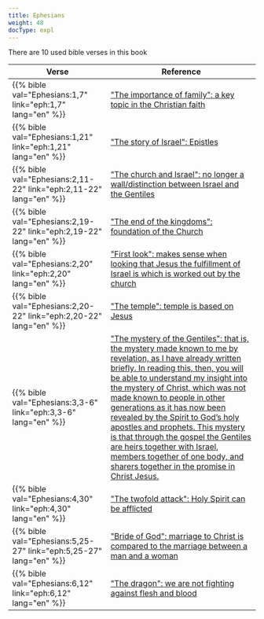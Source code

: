 ```yaml
---
title: Ephesians
weight: 48
docType: expl
---
```


There are 10 used bible verses in this book

| Verse | Reference |
|-------|-----------|
| {{% bible val="Ephesians:1,7" link="eph:1,7" lang="en" %}} | ["The importance of family":  a key topic in the Christian faith](/expl/../expl/background/israel/the-role-of-family-in-the-bible#8181) |
| {{% bible val="Ephesians:1,21" link="eph:1,21" lang="en" %}} | ["The story of Israel": Epistles](/expl/../appl/topics/hero/who-rules-the-world#af6b) |
| {{% bible val="Ephesians:2,11-22" link="eph:2,11-22" lang="en" %}} | ["The church and Israel": no longer a wall/distinction between Israel and the Gentiles](/expl/../expl/topics/others/dispensionalism-and-its-critic#40c6) |
| {{% bible val="Ephesians:2,19-22" link="eph:2,19-22" lang="en" %}} | ["The end of the kingdoms": foundation of the Church](/expl/../expl/bible/daniel/the-four-kingdoms-in-daniel#3dba) |
| {{% bible val="Ephesians:2,20" link="eph:2,20" lang="en" %}} | ["First look": makes sense when looking that Jesus the fulfillment of Israel is which is worked out by the church](/expl/../expl/content/paradise/the-new-jerusalem#946d) |
| {{% bible val="Ephesians:2,20-22" link="eph:2,20-22" lang="en" %}} | ["The temple": temple is based on Jesus](/expl/../expl/background/israel/the-church-is-part-of-israel#3b81) |
| {{% bible val="Ephesians:3,3-6" link="eph:3,3-6" lang="en" %}} | ["The mystery of the Gentiles": that is, the mystery made known to me by revelation, as I have already written briefly. In reading this, then, you will be able to understand my insight into the mystery of Christ, which was not made known to people in other generations as it has now been revealed by the Spirit to God’s holy apostles and prophets. This mystery is that through the gospel the Gentiles are heirs together with Israel, members together of one body, and sharers together in the promise in Christ Jesus.](/expl/../expl/background/israel/the-church-is-part-of-israel#a99c) |
| {{% bible val="Ephesians:4,30" link="eph:4,30" lang="en" %}} | ["The twofold attack": Holy Spirit can be afflicted](/expl/../expl/content/beasts/the-nature-of-the-beast-in-the-book-of-revelation#f4be) |
| {{% bible val="Ephesians:5,25-27" link="eph:5,25-27" lang="en" %}} | ["Bride of God": marriage to Christ is compared to the marriage between a man and a woman](/expl/../expl/background/israel/the-church-is-part-of-israel#9c2e) |
| {{% bible val="Ephesians:6,12" link="eph:6,12" lang="en" %}} | ["The dragon": we are not fighting against flesh and blood](/expl/../expl/content/beasts/the-beasts-and-the-666-in-historical-context#bb06) |
